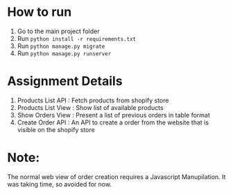 # How to run
1. Go to the main project folder
2. Run `python install -r requirements.txt`
3. Run `python manage.py migrate`
4. Run `python manage.py runserver` 

# Assignment Details
1. Products List API : Fetch products from shopify store
2. Products List View : Show list of available products
3. Show Orders View : Present a list of previous orders in table format
4. Create Order API : An API to create a order from the website that is visible on the shopify store 



# Note:
The normal web view of order creation requires a Javascript Manupilation. It was taking time, so avoided for now.

